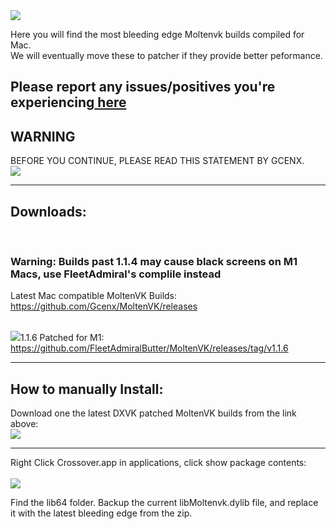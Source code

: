 <img src="https://github.com/seathasky/FF14-MAC_ModSupport/raw/main/Public%20Testing/Moltenvk/Moltenvk%201.1.6/beb.png">

Here you will find the most bleeding edge Moltenvk builds compiled for Mac. <br>
We will eventually move these to patcher if they provide better peformance.

<h2>Please report any issues/positives you're experiencing<a href="https://github.com/seathasky/FF14-MAC_ModSupport/issues/16"> here</a></h2>



<h2>WARNING</h2>
BEFORE YOU CONTINUE, PLEASE READ THIS STATEMENT BY GCENX.<br>

<img src="https://i.imgur.com/xUyuVNy.png">



---
<h2>Downloads:</h2><br>
<h3>Warning: Builds past 1.1.4 may cause black screens on M1 Macs, use FleetAdmiral's complile instead</h3>

Latest Mac compatible MoltenVK Builds:<br>
https://github.com/Gcenx/MoltenVK/releases
<br><br>

<img src="https://i.imgur.com/MkD6117.gif">1.1.6 Patched for M1:<br>
https://github.com/FleetAdmiralButter/MoltenVK/releases/tag/v1.1.6

---  
  
  <h2>How to manually Install:</h2>
  
  Download one the latest DXVK patched MoltenVK builds from the link above:<br>
  <img src="https://i.imgur.com/hqBFc6H.png"><br>
  
 ---
  
  Right Click Crossover.app in applications, click show package contents:<br><br>
  <img src="https://raw.githubusercontent.com/seathasky/FF14-MAC_ModSupport/main/Public%20Testing/Moltenvk/Moltenvk%201.1.6/CrossoverShow.png"> <br>
  
  
 Find the lib64 folder. Backup the current libMoltenvk.dylib file, and replace it with the latest bleeding edge from the zip.<br>
  
                                                                                                                                  
  

  

